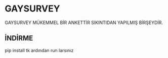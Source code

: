 # GAYSURVEY

GAYSURVEY MÜKEMMEL BİR ANKETTİR SIKINTIDAN YAPILMIŞ BİRŞEYDİR.
## İNDİRME

pip install tk 
ardından run larsınız
